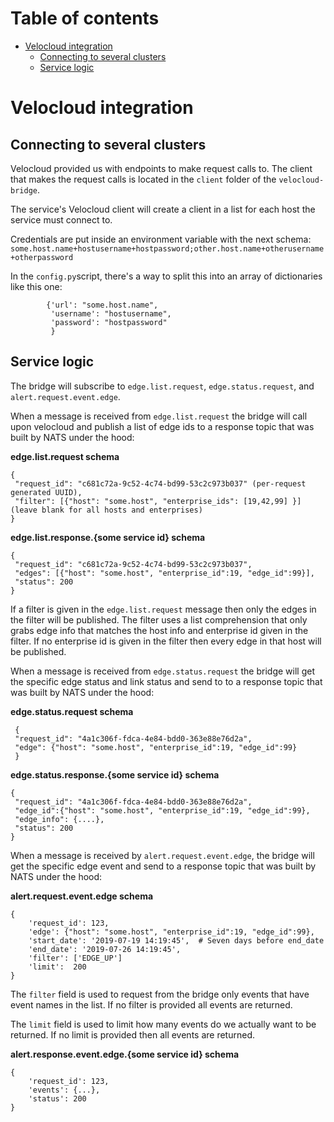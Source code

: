 # Table of contents
- [Velocloud integration](#velocloud-integration)
  * [Connecting to several clusters](#connecting-to-several-clusters)
  * [Service logic](#service-logic)

# Velocloud integration

## Connecting to several clusters
Velocloud provided us with endpoints to make request calls to. The client that makes the request calls is located 
in the `client` folder of the `velocloud-bridge`.

The service's Velocloud client will create a client in a list for each host the service must connect to.

Credentials are put inside an environment variable with the next schema:
`some.host.name+hostusername+hostpassword;other.host.name+otherusername+otherpassword`

In the `config.py`script, there's a way to split this into an array of dictionaries like this one:

````
        {'url': "some.host.name",
         'username': "hostusername",
         'password': "hostpassword"
         }
````

## Service logic
The bridge will subscribe to `edge.list.request`, `edge.status.request`, and `alert.request.event.edge`.

When a message is received from `edge.list.request` the bridge will call upon velocloud and publish a 
list of edge ids to a response topic that was built by NATS under the hood:

__edge.list.request schema__
```
{
 "request_id": "c681c72a-9c52-4c74-bd99-53c2c973b037" (per-request generated UUID),
 "filter": [{"host": "some.host", "enterprise_ids": [19,42,99] }](leave blank for all hosts and enterprises)
}
```
__edge.list.response.{some service id} schema__
```
{
 "request_id": "c681c72a-9c52-4c74-bd99-53c2c973b037",
 "edges": [{"host": "some.host", "enterprise_id":19, "edge_id":99}],
 "status": 200 
}
```

If a filter is given in the `edge.list.request` message then only the edges in the filter will be published.
The filter uses a list comprehension that only grabs edge info that matches the host info and enterprise id given in the
filter. If no enterprise id is given in the filter then every edge in that host will be published.

When a message is received from `edge.status.request` the bridge will get the specific edge status and link status and
send to to a response topic that was built by NATS under the hood:

__edge.status.request schema__
```
 {
 "request_id": "4a1c306f-fdca-4e84-bdd0-363e88e76d2a",
 "edge": {"host": "some.host", "enterprise_id":19, "edge_id":99}
 }
```
__edge.status.response.{some service id} schema__
```
{
 "request_id": "4a1c306f-fdca-4e84-bdd0-363e88e76d2a",
 "edge_id":{"host": "some.host", "enterprise_id":19, "edge_id":99},
 "edge_info": {....},
 "status": 200
}
```

When a message is received by `alert.request.event.edge`, the bridge will get the specific edge event and send to
a response topic that was built by NATS under the hood:

__alert.request.event.edge schema__
```
{
    'request_id': 123,
    'edge': {"host": "some.host", "enterprise_id":19, "edge_id":99},
    'start_date': '2019-07-19 14:19:45',  # Seven days before end_date
    'end_date': '2019-07-26 14:19:45',
    'filter': ['EDGE_UP']
    'limit':  200
}
```
The `filter` field is used to request from the bridge only events that have event names in the list. If no filter is provided
all events are returned.

The `limit` field is used to limit how many events do we actually want to be returned. If no limit is provided then 
all events are returned.

__alert.response.event.edge.{some service id} schema__
```
{
    'request_id': 123, 
    'events': {...}, 
    'status': 200
}
```

